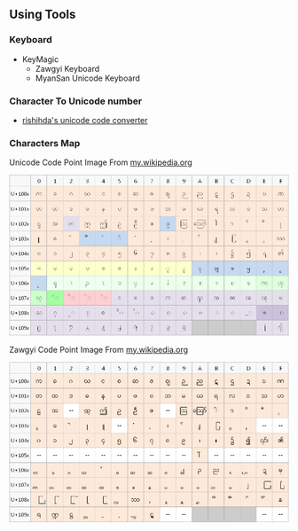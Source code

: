 ## Using Tools

### Keyboard

- KeyMagic
	- Zawgyi Keyboard
	- MyanSan Unicode Keyboard

### Character To Unicode number

- [rishihda's unicode code converter](http://rishida.net/tools/conversion/)

### Characters Map

Unicode Code Point Image From [my.wikipedia.org](http://my.wikipedia.org/wiki/File:Unicode_character_map_(color).png)

![unicode_map](Unicode_character_map_(color).png)

Zawgyi Code Point Image From [my.wikipedia.org](http://my.wikipedia.org/wiki/File:Zawgyi_character_map_(color).png)

![zawgyi_map](Zawgyi_character_map_(color).png)
